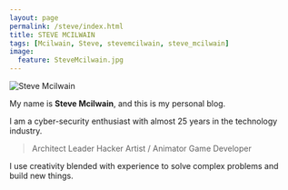 ```yaml
---
layout: page
permalink: /steve/index.html
title: STEVE MCILWAIN
tags: [Mcilwain, Steve, stevemcilwain, steve_mcilwain]
image:
  feature: SteveMcilwain.jpg
---
```


  <img src="{{ site.url }}/images/SteveMcIlwain.jpg" alt="Steve Mcilwain">


My name is **Steve Mcilwain**, and this is my personal blog.  

I am a cyber-security enthusiast with almost 25 years in the technology industry.  

>Architect
>Leader
>Hacker
>Artist / Animator
>Game Developer

I use creativity blended with experience to solve complex problems and build new things.


